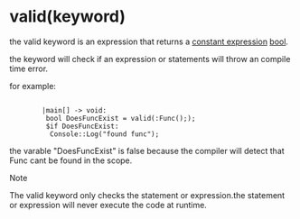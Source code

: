 # valid(keyword)

the valid keyword is an expression that returns a [constant expression](../Concepts/conditional%20compliation.md) [bool](../Types/bool.md).

the keyword will check if an expression or statements will throw an compile time error.

for example:
```

        |main[] -> void:
         bool DoesFuncExist = valid(:Func();); 
         $if DoesFuncExist:
          Console::Log("found func");
```


the varable "DoesFuncExist" is false because the compiler will detect that Func cant be found in the scope.


>[!NOTE]
>The valid keyword only checks the statement or expression.the statement or expression will never execute the code at runtime.